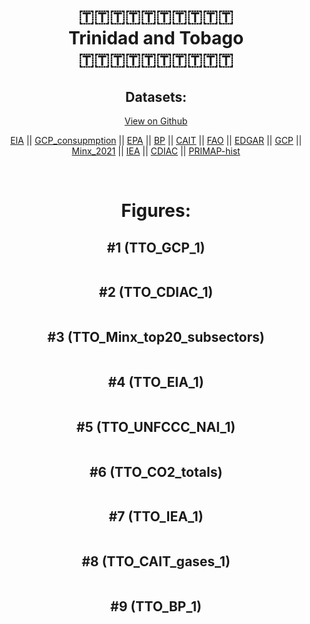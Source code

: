 
<center>
<h1 align="center">
🇹🇹🇹🇹🇹🇹🇹🇹🇹🇹
<br>
Trinidad and Tobago
<br>
🇹🇹🇹🇹🇹🇹🇹🇹🇹🇹
</h1>
<h2>Datasets:</h2>
<p><a href="https://github.com/dquintani/GreenhouseData/tree/master/country_data/TTO_Trinidad and Tobago/data">View on Github</a>
<br></p><p><a href="data/TTO_EIA.csv">EIA</a> || <a href="data/TTO_GCP_consupmption.csv">GCP_consupmption</a> || <a href="data/TTO_EPA.csv">EPA</a> || <a href="data/TTO_BP.csv">BP</a> || <a href="data/TTO_CAIT.csv">CAIT</a> || <a href="data/TTO_FAO.csv">FAO</a> || <a href="data/TTO_EDGAR.csv">EDGAR</a> || <a href="data/TTO_GCP.csv">GCP</a> || <a href="data/TTO_Minx_2021.csv">Minx_2021</a> || <a href="data/TTO_IEA.csv">IEA</a> || <a href="data/TTO_CDIAC.csv">CDIAC</a> || <a href="data/TTO_PRIMAP-hist.csv">PRIMAP-hist</a></p><p><br></p>
<h1>Figures:</h1><h2>#1 (TTO_GCP_1)</h2>
<p><img alt="" src="figures/TTO_GCP_1.png" /></p><h2>#2 (TTO_CDIAC_1)</h2>
<p><img alt="" src="figures/TTO_CDIAC_1.png" /></p><h2>#3 (TTO_Minx_top20_subsectors)</h2>
<p><img alt="" src="figures/TTO_Minx_top20_subsectors.png" /></p><h2>#4 (TTO_EIA_1)</h2>
<p><img alt="" src="figures/TTO_EIA_1.png" /></p><h2>#5 (TTO_UNFCCC_NAI_1)</h2>
<p><img alt="" src="figures/TTO_UNFCCC_NAI_1.png" /></p><h2>#6 (TTO_CO2_totals)</h2>
<p><img alt="" src="figures/TTO_CO2_totals.png" /></p><h2>#7 (TTO_IEA_1)</h2>
<p><img alt="" src="figures/TTO_IEA_1.png" /></p><h2>#8 (TTO_CAIT_gases_1)</h2>
<p><img alt="" src="figures/TTO_CAIT_gases_1.png" /></p><h2>#9 (TTO_BP_1)</h2>
<p><img alt="" src="figures/TTO_BP_1.png" /></p>